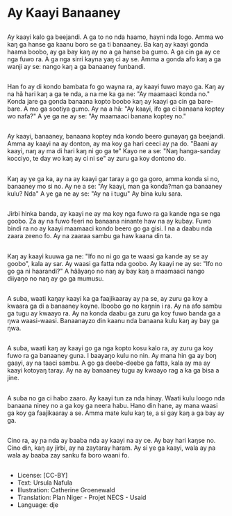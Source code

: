 # Ay Kaayi Banaaney

##
Ay kaayi kalo ga beejandi. A ga to no nda haamo,  hayni nda logo. Amma wo kaŋ ga hanse ga kaanu boro se ga ti banaaney. Ba kaŋ ay kaayi gonda haama boobo,  ay ga bay kaŋ ay no a ga hanse ba gumo. A ga cin ga ay ce nga fuwo ra. A ga nga sirri kayna yaŋ ci ay se. Amma a gonda afo kaŋ a ga wanji ay se: nango kaŋ a ga banaaney funbandi.

##
Han fo ay di kondo bambata fo go wayna ra,  ay kaayi fuwo mayo ga. Kaŋ ay na hã hari kaŋ a ga te nda,  a na me ka ga ne: "Ay maamaaci konda no." Konda jare ga gonda banaana kopto boobo kaŋ ay kaayi ga cin ga bare-bare. A mo ga sootiya gumo. Ay na a hã: "Ay kaayi,  ifo ga ci banaana koptey wo nafa?" A ye ga ne ay se: "Ay maamaaci banana koptey no."

##
Ay kaayi,  banaaney,  banaana koptey nda kondo beero gunayaŋ ga beejandi. Amma ay kaayi na ay donton,  ay ma koy ga hari ceeci ay ɲa do. "Baani ay kaayi,  naŋ ay ma di hari kaŋ ni go ga te" Kayo ne a se: "Naŋ hanga-sanday kocciyo,  te day wo kaŋ ay ci ni se" ay zuru ga koy dontono do.

##
Kaŋ ay ye ga ka,  ay na ay kaayi gar taray a go ga goro,  amma konda si no,  banaaney mo si no. Ay ne a se: "Ay kaayi,  man ga konda?man ga banaaney kulu? Nda" A ye ga ne ay se: "Ay na i tugu" Ay bina kulu sara.

##
Jirbi hinka banda,  ay kaayi ne ay ma koy nga fuwo ra ga kande nga se nga goobo. Za ay na fuwo feeri no banaana ninante haw na ay kubay. Fuwo bindi ra no ay kaayi maamaaci kondo beero go ga gisi. I na a daabu nda zaara zeeno fo. Ay na zaaraa sambu ga haw kaana din ta.

##
Kaŋ ay kaayi kuuwa ga ne: "Ifo no ni go ga te waasi ga kande ay se ay goobo",  kala ay sar. Ay waasi ga fatta nda goobo. Ay kaayi ne ay se: "Ifo no go ga ni haarandi?" A hããyaŋo no naŋ ay bay kaŋ a maamaaci nango diiyaŋo no naŋ ay go ga mumusu.

##
A suba,  waati kaŋay kaayi ka ga faajikaaray ay ɲa se,  ay zuru ga koy a kwaara ga di a banaaney koyne. Iboobo go no kaŋnin i ra. Ay na afo sambu ga tugu ay kwaayo ra. Ay na konda daabu ga zuru ga koy fuwo banda ga a ŋwa waasi-waasi. Banaanayzo din kaanu nda banaana kulu kaŋ ay bay ga ŋwa.

##
A suba,  waati kaŋ ay kaayi go ga nga kopto kosu kalo ra,  ay zuru ga koy fuwo ra ga banaaney guna. I baayaŋo kulu no nin. Ay mana hin ga ay boŋ gaayi,  ay na taaci sambu. A go ga deebe-deebe ga fatta,  kala ay ma ay kaayi kotoyaŋ taray. Ay na ay banaaney tugu ay kwaayo rag a ka ga bisa a jine.

##
A suba no ga ci habo zaaro. Ay kaayi tun za nda hinay. Waati kulu loogo nda banaana niney no a ga koy ga neera habu. Hano din hane,  ay mana waasi ga koy ga faajikaaray a se. Amma mate kulu kaŋ te,  a si gay kaŋ a ga bay ay ga.

##
Cino ra,  ay ɲa nda ay baaba nda ay kaayi na ay ce. Ay bay hari kaŋse no. Cino din,  kaŋ ay jirbi,  ay na zaytaray haram. Ay si ye ga kaayi,  wala ay ɲa wala ay baaba zay sanku fa boro waani fo.

##
* License: [CC-BY]
* Text: Ursula Nafula
* Illustration: Catherine Groenewald
* Translation: Plan Niger - Projet NECS - Usaid
* Language: dje
